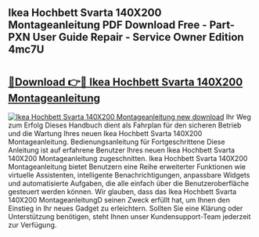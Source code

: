 ## Ikea Hochbett Svarta 140X200 Montageanleitung PDF Download Free - Part-PXN User Guide Repair - Service Owner Edition 4mc7U

# <h2><a href="http://df8tis6.blite.top/?on=Ikea+Hochbett+Svarta+140X200+Montageanleitung">🔗Download 👉🔴 Ikea Hochbett Svarta 140X200 Montageanleitung</a></h2>

[![Ikea Hochbett Svarta 140X200 Montageanleitung new download](https://i.imgur.com/lujVjoI.png)](http://df8tis6.blite.top/?on=Ikea+Hochbett+Svarta+140X200+Montageanleitung)
Ihr Weg zum Erfolg Dieses Handbuch dient als Fahrplan für den sicheren Betrieb und die Wartung Ihres neuen Ikea Hochbett Svarta 140X200 Montageanleitung. Bedienungsanleitung für Fortgeschrittene Diese Anleitung ist auf erfahrene Benutzer Ihres neuen Ikea Hochbett Svarta 140X200 Montageanleitung zugeschnitten. Ikea Hochbett Svarta 140X200 Montageanleitung bietet Benutzern eine Reihe erweiterter Funktionen wie virtuelle Assistenten, intelligente Benachrichtigungen, anpassbare Widgets und automatisierte Aufgaben, die alle einfach über die Benutzeroberfläche gesteuert werden können. Wir glauben, dass das Ikea Hochbett Svarta 140X200 MontageanleitungD seinen Zweck erfüllt hat, um Ihnen den Einstieg in Ihr neues Gadget zu erleichtern. Sollten Sie eine Klärung oder Unterstützung benötigen, steht Ihnen unser Kundensupport-Team jederzeit zur Verfügung.
